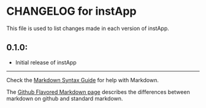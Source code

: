 # CHANGELOG for instApp

This file is used to list changes made in each version of instApp.

## 0.1.0:

* Initial release of instApp

- - -
Check the [Markdown Syntax Guide](http://daringfireball.net/projects/markdown/syntax) for help with Markdown.

The [Github Flavored Markdown page](http://github.github.com/github-flavored-markdown/) describes the differences between markdown on github and standard markdown.
